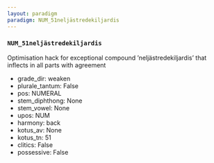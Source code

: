 ```yaml
---
layout: paradigm
paradigm: NUM_51neljästredekiljardis
---
```

### ` NUM_51neljästredekiljardis `

Optimisation hack for exceptional compound ’neljästredekiljardis’ that inflects in all parts with agreement
* grade_dir: weaken
* plurale_tantum: False
* pos: NUMERAL
* stem_diphthong: None
* stem_vowel: None
* upos: NUM
* harmony: back
* kotus_av: None
* kotus_tn: 51
* clitics: False
* possessive: False
